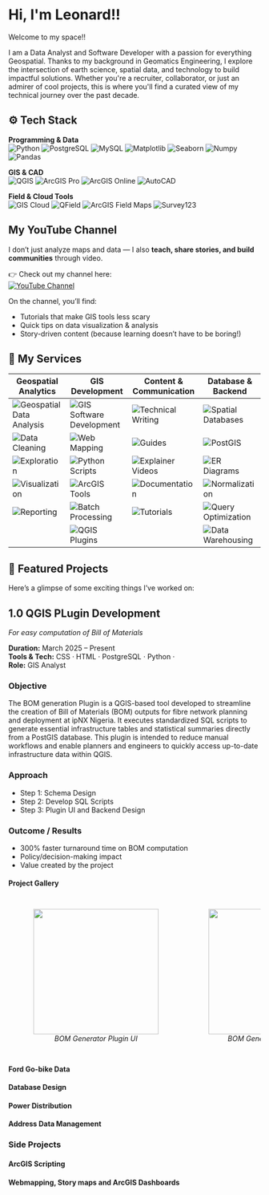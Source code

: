 # Hi, I'm Leonard!!
Welcome to my space!! 

I am a Data Analyst and Software Developer with a passion for everything Geospatial. Thanks to my background in Geomatics Engineering, I explore the intersection of earth science, spatial data, and technology to build impactful solutions.
Whether you're a recruiter, collaborator, or just an admirer of cool projects, this is where you'll find a curated view of my technical journey over the past decade.

## ⚙️ Tech Stack  

**Programming & Data**  
![Python](https://img.shields.io/badge/Python-3776AB?logo=python&logoColor=white) 
![PostgreSQL](https://img.shields.io/badge/PostgreSQL-336791?logo=postgresql&logoColor=white) 
![MySQL](https://img.shields.io/badge/MySQL-4479A1?logo=mysql&logoColor=white) 
![Matplotlib](https://img.shields.io/badge/Matplotlib-ffffff?logo=plotly&logoColor=blue) 
![Seaborn](https://img.shields.io/badge/Seaborn-ffffff?logo=plotly&logoColor=blue) 
![Numpy](https://img.shields.io/badge/Numpy-013243?logo=numpy&logoColor=white) 
![Pandas](https://img.shields.io/badge/Pandas-150458?logo=pandas&logoColor=white)  

**GIS & CAD**  
![QGIS](https://img.shields.io/badge/QGIS-589632?logo=qgis&logoColor=white) 
![ArcGIS Pro](https://img.shields.io/badge/ArcGIS%20Pro-1E4D2B?logo=esri&logoColor=white) 
![ArcGIS Online](https://img.shields.io/badge/ArcGIS%20Online-1E4D2B?logo=esri&logoColor=white) 
![AutoCAD](https://img.shields.io/badge/AutoCAD-D00000?logo=autodesk&logoColor=white)  

**Field & Cloud Tools**  
![GIS Cloud](https://img.shields.io/badge/GIS%20Cloud-00AEEF?logo=icloud&logoColor=white) 
![QField](https://img.shields.io/badge/QField-1E90FF?logo=android&logoColor=white) 
![ArcGIS Field Maps](https://img.shields.io/badge/ArcGIS%20Field%20Maps-1E4D2B?logo=esri&logoColor=white) 
![Survey123](https://img.shields.io/badge/Survey123-4CAF50?logo=googleforms&logoColor=white)  


## My YouTube Channel  

I don’t just analyze maps and data — I also **teach, share stories, and build communities** through video.  

👉 Check out my channel here:  
[![YouTube Channel](https://img.shields.io/badge/YouTube-Subscribe-red?style=for-the-badge&logo=youtube)](https://www.youtube.com/@spatialdatahub)  

On the channel, you’ll find:  
- Tutorials that make GIS tools less scary  
- Quick tips on data visualization & analysis  
- Story-driven content (because learning doesn’t have to be boring!)  



## 💼 My Services  

| Geospatial Analytics | GIS Development | Content & Communication | Database & Backend |
|-----------------------|----------------|-------------------------|--------------------|
| ![Geospatial Data Analysis](https://img.shields.io/badge/-Geospatial%20Data%20Analysis-2E86C1) | ![GIS Software Development](https://img.shields.io/badge/-GIS%20Software%20Development-1ABC9C) | ![Technical Writing](https://img.shields.io/badge/-Technical%20Writing-2C3E50) | ![Spatial Databases](https://img.shields.io/badge/-Spatial%20Databases-138D75) |
| ![Data Cleaning](https://img.shields.io/badge/-Data%20Cleaning-27AE60) | ![Web Mapping](https://img.shields.io/badge/-Web%20Mapping-16A085) | ![Guides](https://img.shields.io/badge/-Guides-9B59B6) | ![PostGIS](https://img.shields.io/badge/-PostGIS-0E6655) |
| ![Exploration](https://img.shields.io/badge/-Exploration-8E44AD) | ![Python Scripts](https://img.shields.io/badge/-Python%20Scripts-3776AB) | ![Explainer Videos](https://img.shields.io/badge/-Explainer%20Videos-E67E22) | ![ER Diagrams](https://img.shields.io/badge/-ER%20Diagrams-7D3C98) |
| ![Visualization](https://img.shields.io/badge/-Visualization-F39C12) | ![ArcGIS Tools](https://img.shields.io/badge/-ArcGIS%20Tools-1E8449) | ![Documentation](https://img.shields.io/badge/-Documentation-5D6D7E) | ![Normalization](https://img.shields.io/badge/-Normalization-CA6F1E) |
| ![Reporting](https://img.shields.io/badge/-Reporting-34495E) | ![Batch Processing](https://img.shields.io/badge/-Batch%20Processing-566573) | ![Tutorials](https://img.shields.io/badge/-Tutorials-2980B9) | ![Query Optimization](https://img.shields.io/badge/-Query%20Optimization-2874A6) |
|                       | ![QGIS Plugins](https://img.shields.io/badge/-QGIS%20Plugins-27AE60) |                         | ![Data Warehousing](https://img.shields.io/badge/-Data%20Warehousing-B03A2E) |






## 📌 Featured Projects
Here’s a glimpse of some exciting things I’ve worked on:

## 1.0 QGIS PLugin  Development
*For easy computation of Bill of Materials*  

**Duration:** March 2025 – Present  
**Tools & Tech:** CSS · HTML · PostgreSQL · Python ·  
**Role:** GIS Analyst  

### Objective  
The BOM generation Plugin is a QGIS-based tool developed to streamline the creation of Bill of Materials (BOM) outputs for fibre network planning and deployment at ipNX Nigeria. 
It executes standardized SQL scripts to generate essential infrastructure tables and statistical summaries directly from a PostGIS database.
This plugin is intended to reduce manual workflows and enable planners and engineers to quickly access up-to-date infrastructure data within QGIS.


### Approach  
- Step 1: Schema Design  
- Step 2: Develop SQL Scripts  
- Step 3: Plugin UI and Backend Design

###  Outcome / Results  
- 300% faster turnaround time on BOM computation
- Policy/decision-making impact  
- Value created by the project  

####  Project Gallery  

<!-- Option C: Scrollable Gallery with Captions -->
<div style="display: flex; overflow-x: auto; gap: 20px; padding:10px;">
  <figure>
    <img src="BOMGenerator_UI.png" width="250" />
    <figcaption align="center"><i>BOM Generator Plugin UI</i></figcaption>
  </figure>
  <figure>
    <img src="BOMGenerator_code1.png" width="250" />
    <figcaption align="center"><i>BOM Generator on GitHub</i></figcaption>
  </figure>
  <figure>
    <img src="BOMGenerator_code2.png" width="250" />
    <figcaption align="center"><i>Code Snippet</i></figcaption>
  </figure>
</div>

#### Ford Go-bike Data

#### Database Design

#### Power Distribution

#### Address Data Management


### Side Projects
#### ArcGIS Scripting

#### Webmapping, Story maps and ArcGIS Dashboards

#### 

